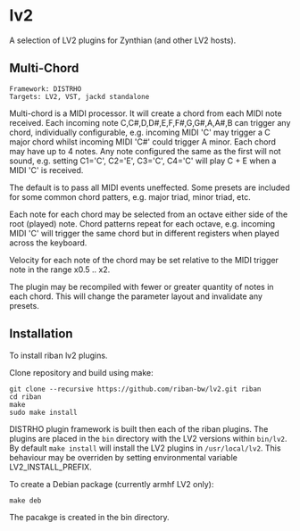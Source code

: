 # lv2

A selection of LV2 plugins for Zynthian (and other LV2 hosts).

## Multi-Chord
```
Framework: DISTRHO
Targets: LV2, VST, jackd standalone
```
Multi-chord is a MIDI processor. It will create a chord from each MIDI note received. Each incoming note C,C#,D,D#,E,F,F#,G,G#,A,A#,B can trigger any chord, individually configurable, e.g. incoming MIDI 'C' may trigger a C major chord whilst incoming MIDI 'C#' could trigger A minor. Each chord may have up to 4 notes. Any note configured the same as the first will not sound, e.g. setting C1='C', C2='E', C3='C', C4='C' will play C + E when a MIDI 'C' is received.

The default is to pass all MIDI events uneffected. Some presets are included for some common chord patters, e.g. major triad, minor triad, etc.

Each note for each chord may be selected from an octave either side of the root (played) note. Chord patterns repeat for each octave, e.g. incoming MIDI 'C' will trigger the same chord but in different registers when played across the keyboard.

Velocity for each note of the chord may be set relative to the MIDI trigger note in the range x0.5 .. x2.

The plugin may be recompiled with fewer or greater quantity of notes in each chord. This will change the parameter layout and invalidate any presets.

## Installation

To install riban lv2 plugins.

Clone repository and build using make:
```
git clone --recursive https://github.com/riban-bw/lv2.git riban
cd riban
make
sudo make install
```

DISTRHO plugin framework is built then each of the riban plugins. The plugins are placed in the `bin` directory with the LV2 versions within `bin/lv2`. By default `make install` will install the LV2 plugins in `/usr/local/lv2`. This behaviour may be overriden by setting environmental variable LV2_INSTALL_PREFIX.

To create a Debian package (currently armhf LV2 only):

```
make deb
```

The pacakge is created in the bin directory.
